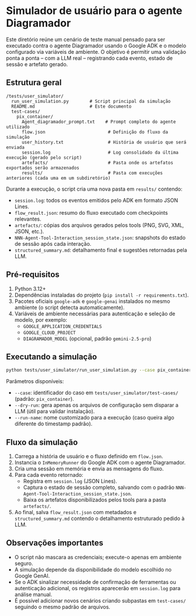 # Simulador de usuário para o agente Diagramador

Este diretório reúne um cenário de teste manual pensado para ser executado contra o agente Diagramador usando o Google ADK e o modelo configurado via variáveis de ambiente. O objetivo é permitir uma validação ponta a ponta – com a LLM real – registrando cada evento, estado de sessão e artefato gerado.

## Estrutura geral

```
/tests/user_simulator/
  run_user_simulation.py        # Script principal da simulação
  README.md                     # Este documento
  test-cases/
    pix_container/
      Agent_diagramador_prompt.txt    # Prompt completo do agente utilizado
      flow.json                        # Definição do fluxo da simulação
      user_history.txt                 # História de usuário que será enviada
      session.log                      # Log consolidado da última execução (gerado pelo script)
      artefacts/                       # Pasta onde os artefatos exportados serão armazenados
      results/                         # Pasta com execuções anteriores (cada uma em um subdiretório)
```

Durante a execução, o script cria uma nova pasta em `results/` contendo:

- `session.log`: todos os eventos emitidos pelo ADK em formato JSON Lines.
- `flow_result.json`: resumo do fluxo executado com checkpoints relevantes.
- `artefacts/`: cópias dos arquivos gerados pelos tools (PNG, SVG, XML, JSON, etc.).
- `NNN-Agent-Tool-Interaction_session_state.json`: snapshots do estado de sessão após cada interação.
- `structured_summary.md`: detalhamento final e sugestões retornadas pela LLM.

## Pré-requisitos

1. Python 3.12+
2. Dependências instaladas do projeto (`pip install -r requirements.txt`).
3. Pacotes oficiais `google-adk` e `google-genai` instalados no mesmo ambiente (o script detecta automaticamente).
4. Variáveis de ambiente necessárias para autenticação e seleção de modelo, por exemplo:
   - `GOOGLE_APPLICATION_CREDENTIALS`
   - `GOOGLE_CLOUD_PROJECT`
   - `DIAGRAMADOR_MODEL` (opcional, padrão `gemini-2.5-pro`)

## Executando a simulação

```bash
python tests/user_simulator/run_user_simulation.py --case pix_container
```

Parâmetros disponíveis:

- `--case`: identificador do caso em `tests/user_simulator/test-cases/` (padrão: `pix_container`).
- `--dry-run`: gera apenas os arquivos de configuração sem disparar a LLM (útil para validar instalação).
- `--run-name`: nome customizado para a execução (caso queira algo diferente do timestamp padrão).

## Fluxo da simulação

1. Carrega a história de usuário e o fluxo definido em `flow.json`.
2. Instancia o `InMemoryRunner` do Google ADK com o agente Diagramador.
3. Cria uma sessão em memória e envia as mensagens do fluxo.
4. Para cada evento retornado:
   - Registra em `session.log` (JSON Lines).
   - Captura o estado de sessão completo, salvando com o padrão `NNN-Agent-Tool-Interaction_session_state.json`.
   - Baixa os artefatos disponibilizados pelos tools para a pasta `artefacts/`.
5. Ao final, salva `flow_result.json` com metadados e `structured_summary.md` contendo o detalhamento estruturado pedido à LLM.

## Observações importantes

- O script não mascara as credenciais; execute-o apenas em ambiente seguro.
- A simulação depende da disponibilidade do modelo escolhido no Google GenAI.
- Se o ADK sinalizar necessidade de confirmação de ferramentas ou autenticação adicional, os registros aparecerão em `session.log` para análise manual.
- É possível adicionar novos cenários criando subpastas em `test-cases/` seguindo o mesmo padrão de arquivos.
